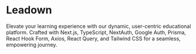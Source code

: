 # Leadown

Elevate your learning experience with our dynamic, user-centric educational platform. Crafted with Next.js, TypeScript, NextAuth, Google Auth, Prisma, React Hook Form, Axios, React Query, and Tailwind CSS for a seamless, empowering journey.

